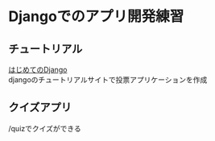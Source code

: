 # Djangoでのアプリ開発練習

## チュートリアル
[はじめてのDjango](https://docs.djangoproject.com/ja/5.0/intro/tutorial01/) </br>
djangoのチュートリアルサイトで投票アプリケーションを作成

## クイズアプリ
/quizでクイズができる
